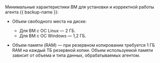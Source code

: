 Минимальные характеристики ВМ для установки и корректной работы агента {{ backup-name }}:

* Объем свободного места на диске:

  * Для ВМ с ОС Linux — 2 ГБ.
  * Для ВМ с ОС Windows — 1,2 ГБ.

* Объем памяти (RAM) — при резервном копировании требуется 1 ГБ RAM на каждый ТБ резервной копии. Объем используемой памяти зависит от объема и типа данных, обрабатываемых агентом.

